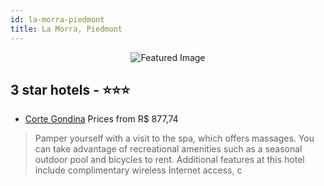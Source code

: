 ```yaml
---
id: la-morra-piedmont
title: La Morra, Piedmont
---
```


<center><img src="https://i.travelapi.com/hotels/21000000/20120000/20114600/20114547/6d583ffa_z.jpg" alt="Featured Image" /></center>


##  3 star hotels - ⭐️⭐️⭐️

-    [Corte Gondina](https://us.hurb.com/hotels/la-morra/corte-gondina-JNP-JP760267?cmp=18055) Prices from R$ 877,74
   > Pamper yourself with a visit to the spa, which offers massages. You can take advantage of recreational amenities such as a seasonal outdoor pool and bicycles to rent. Additional features at this hotel include complimentary wireless Internet access, c
